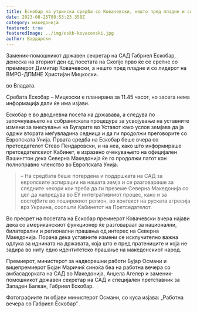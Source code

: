 ```yaml
---
title: Ескобар на утринска средба со Ковачевски, нешто пред пладне и со Мицкоски
date: 2023-08-25T08:53:23.358Z
category: македонија
featured: true
featuredImage: ../img/eskb-kovacevski.jpg
author: Вардарски
---
```

<!--StartFragment-->

Заменик-помошникот државен секретар на САД Габриел Ескобар, денеска на вториот ден од посетата на Скопје прво ќе се сретне со премиерот Димитар Ковачевски, а нешто пред пладне и со лидерот на ВМРО-ДПМНЕ Христијан Мицкоски.



<!--EndFragment--><!--StartFragment-->

во Владата.

Сребата Ескобар – Мицкоски е планирана за 11.45 часот, но засега нема информација дали ќе има изјави.

Ескобар е во дводневна посета на државава, а следува по започнувањето на собраниската процедура за усвојување на уставните измени за внесување на Бугарите во Уставот како услов земјава да ја одржи втората меѓувладина седница и да ги продолжи преговорите со Европската Унија. Првата средба на Ескобар беше вчера со претседателот Стево Пендаровски, и на неа, како што информираше претседателскиот Кабинет, е изразено очекувањето на официјален Вашингтон дека Северна Македонија ќе го продолжи патот кон полноправно членство во Европската Унија.

> – На средбата беше потврдена и поддршката на САД за европските аспирации на нашата земја и се разговараше за следните чекори кои треба да ги преземе Северна Македонија со цел да напредува во ЕУ интегративниот процес, како и за состојбите во поширокиот регион, во контекст на руската агресија врз Украина, соопшти Кабинетот на Претседателот.

Во пресрет на посетата на Ескобар премиерот Ковачевски вчера најави дека со американскиот функционер ќе разговараат за национални, билатерални и регионални прашања од интерес на Северна Македонија. Порача дека уставните измени се исклучително важна одлука за иднината на државата, која што е пред пратениците и која не задира во ниту едно идентитетско прашање на македонскиот народ.

<!--EndFragment--><!--StartFragment-->

Премиерот, министерот за надворешни работи Бујар Османи и вицепремиерот Бојан Маричиќ синоќа беа на работна вечера со амбасадорката на САД во Македонија, Анџела Агелер и заменик-помошникот државен секретар на САД и специјален претставник за Западен Балкан, Габриел Ескобар.

Фотографиите ги објави министерот Османи, со куса изјава: „Работна вечера со Габриел Ескобар“ .

<!--EndFragment-->